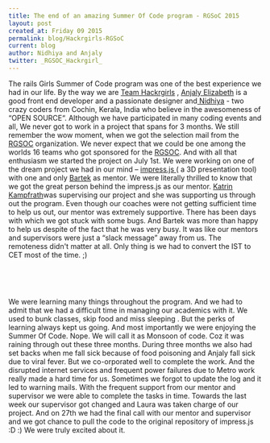 ```yaml
---
title: The end of an amazing Summer Of Code program - RGSoC 2015
layout: post
created_at: Friday 09 2015
permalink: blog/Hackrgirls-RGSoC
current: blog
author: Nidhiya and Anjaly
twitter: _RGSOC_Hackrgirl_
---
```


The rails Girls Summer of Code program was one of the best experience we had in our life.  By the way we are <a href="https://twitter.com/RGSOC_Hackrgirl">Team Hackrgirls</a> , <a href="https://www.linkedin.com/in/anjalysaju">Anjaly Elizabeth</a> is a good front end developer and a passionate designer and<a href="https://about.me/nidhiya"> Nidhiya</a> - two crazy coders from Cochin, Kerala, India who believe in the awesomeness of “OPEN SOURCE“. Although we have participated in many coding events and all, We never got to work in a project that spans for 3 months. We still remember the wow moment, when we got the selection mail from the <a href="https://teams.railsgirlssummerofcode.org/">RGSOC</a> organization. We never expect that we could be one among the worlds 16 teams who got sponsored for the <a href="https://teams.railsgirlssummerofcode.org/">RGSOC</a>.  And with all that enthusiasm we started the project on July 1st.  We were working on one of the dream project we had in our mind – <a href="https://github.com/impress/impress.js">  impress.js </a>( a 3D presentation tool) with one and only <a href="https://teams.railsgirlssummerofcode.org/users/148"> Bartek</a> as mentor. We were literally thrilled to know that we got the great person behind the impress.js as our mentor. <a href="https://teams.railsgirlssummerofcode.org/users/17">Katrin Kampfrath</a>was supervising our project and she was supporting us through out the program. Even though our coaches were not getting sufficient time to help us out, our mentor was extremely supportive. There has been days with which we got stuck with some bugs. And Bartek was more than happy to help us despite of the fact that he was very busy. It was like our mentors and supervisors were just a “slack message” away from us. The remoteness didn't matter at all. Only thing is we had to convert the IST to CET most of the time. ;)

&nbsp;

&nbsp;

We were learning many things throughout the program. And we had to admit that we had a difficult  time in managing our academics with it.  We used to bunk classes, skip food and miss sleeping . But the perks of learning always kept us going. And most importantly we were enjoying the Summer Of Code. Nope. We will call it as Monsoon of code. Coz it was raining through out these three months. During three months we also had set backs when me fall sick because of food poisoning and Anjaly fall sick due to viral fever. But we co-orporated well to complete the work. And the disrupted internet services and  frequent power failures due to Metro work really made a hard time for us. Sometimes we forgot to update the log and it led to warning mails. With the frequent support from our mentor and supervisor we were able to complete the tasks in time.  Towards the last week our supervisor got changed and Laura was taken charge of our project. And on 27th we had the final call with our mentor and supervisor    and we got chance to pull the code to the  original repository of impress.js :D :)  We were truly excited about it. 

